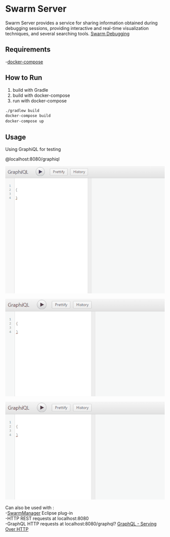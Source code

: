 # Swarm Server

Swarm Server provides a service for sharing information obtained during debugging sessions, providing interactive and real-time visualization techniques, and several searching tools. [Swarm Debugging](https://lume.ufrgs.br/handle/10183/150176#)

## Requirements

-[docker-compose](https://docs.docker.com/compose/install/)

## How to Run

1. build with Gradle
2. build with docker-compose
3. run with docker-compose

```bash
./gradlew build
docker-compose build
docker-compose up
```

## Usage

Using GraphiQL for testing

@localhost:8080/graphiql

![graphiql query](Img/graphql1.gif)

![graphiql query](Img/graphql2.gif)

![graphiql query](Img/graphql3.gif)

Can also be used with :  
-[SwarmManager](https://github.com/SwarmDebugging/SwarmManager) Eclipse plug-in  
-HTTP REST requests at localhost:8080  
-GraphQL HTTP requests at localhost:8080/graphql? [GraphQL - Serving Over HTTP](https://graphql.org/learn/serving-over-http/)  
